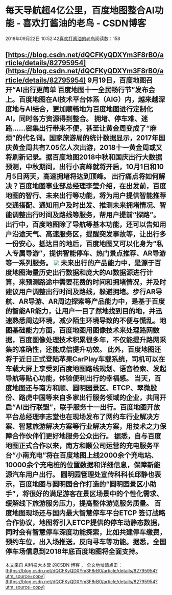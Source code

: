 
# 每天导航超4亿公里，百度地图整合AI功能 - 喜欢打酱油的老鸟 - CSDN博客


2018年09月22日 10:52:42[喜欢打酱油的老鸟](https://me.csdn.net/weixin_42137700)阅读数：158


[https://blog.csdn.net/dQCFKyQDXYm3F8rB0/article/details/82795954](https://blog.csdn.net/dQCFKyQDXYm3F8rB0/article/details/82795954)
9月19日，百度地图召开“AI出行更简单 百度地图十一全民畅行节”发布会上。百度地图在AI技术平台体系（AIG）内，越来越深度地与AI结合，更加顺畅地为百度地图进行定制化AI，同时各方资源得到整合。
拥堵、停车难、迷路……密集出行带来不便，甚至让黄金周变成了“麻烦”的代名词。国家旅游局的统计数据显示，2017年国庆黄金周共有7.05亿人次出游，2018十一黄金周或又将刷新记录。据百度地图2018中秋和国庆出行大数据预测，中秋期间，出行小高峰就将开启，10月1日和10月5日两天，高速拥堵将达到顶峰。
出行痛点将如何解决？百度地图事业部总经理李莹介绍，在出发前，百度地图的智行、未来出行等功能，将为用户提供智能推荐交通搭配、通知用户及时出发、推测未来拥堵情况、智能调整出行时间及路线等服务，帮用户提前“探路”。出行中，百度地图除了导航等基本功能，还可以告知用户沿途天气、高速服务区，提醒突发事故等，让出行多一份安心。抵达目的地后，百度地图又可以化身为“私人专属导游”，提供智能停车、热门景点推荐、AR导游等一系列服务。
![](https://img-blog.csdn.net/20180922105157477?watermark/2/text/aHR0cHM6Ly9ibG9nLmNzZG4ubmV0L3dlaXhpbl80MjEzNzcwMA==/font/5a6L5L2T/fontsize/400/fill/I0JBQkFCMA==/dissolve/70)
未来出行的产品能力中，是源于百度地图海量历史出行数据和庞大的AI数据源进行计算，来预测路途中需要花费的时间和拥堵情况，并及时建议用户调整出行时间及路线，躲避拥堵。步行AR导航、AR导游、AR周边探索等产品能力中，是基于百度的智能AR能力，让用户一目了然地找到目的地，并迅速熟悉周边环境，减少陌生环境导致的不便与慌乱。地图基础能力方面，百度地图用图像技术来处理路网数据，百度图像处理技术积累很多年，不仅能提升路网采集的准确性，还能成倍提升功效。
此外，百度地图还将于近日正式登陆苹果CarPlay车载系统，司机可以在车载大屏上享受到百度地图路线规划、语音检索、发起导航等贴心功能，体验便利出行的幸福感。
当天，百度地图还与南方和顺、圆明园景区、ETCP、翠微股份、路虎中国等来自多家出行服务领域的企业，共同开启“AI出行联盟”，联手服务十一出行。百度地图开放平台总经理李志堂也在现场发布了网约车行业解决方案、智慧旅游解决方案等行业解决方案，用技术之力保障合作伙伴们更好地服务公众出行。
据悉，自与百度地图正式合作以来，南方和顺公司运营的充电服务平台“小南充电”将在百度地图上线2000余个充电站、10000余个充电桩的位置数据和详细信息，保障新能源汽车用户出行。
圆明园管理处宣传科科长邱静也表示，百度地图与圆明园合作打造的“圆明园景区小助手”，将很好的满足游客在景区场景中的个性化需求、缓解线下旅游服务压力，提高整体游览服务质量。
百度地图现场还与国内最大智慧停车平台ETCP 签订战略合作协议，地图将引入ETCP提供的停车动静态数据，同时会有智慧停车深度功能探索，比如共建停车缴费，预约车位，出入场推送，反向寻车等功能。据悉，全国停车场信息到2018年底百度地图将全面支持。
---------------------
本文来自 AI科技大本营 的CSDN 博客 ，
全文地址请点击：[https://blog.csdn.net/dQCFKyQDXYm3F8rB0/article/details/82795954?utm_source=copy](https://blog.csdn.net/dQCFKyQDXYm3F8rB0/article/details/82795954?utm_source=copy)


